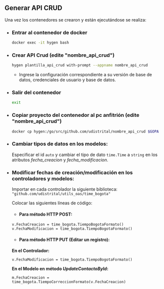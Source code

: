 ## Generar API CRUD

Una vez los contenedores se crearon y están ejecutándose se realiza:

- ### Entrar al contenedor de docker

  ```bash
  docker exec -it hygen bash
  ```

- ### Crear API Crud (edite "nombre_api_crud")

  ```bash
  hygen plantilla_api_crud with-prompt --appname nombre_api_crud
  ```

  - Ingrese la configuración correspondiente a su versión de base de datos, credenciales de usuario y base de datos.

- ### Salir del contenedor

  ```bash
  exit
  ```

- ### Copiar proyecto del contenedor al pc anfitrión (edite "nombre_api_crud")

  ```bash
  docker cp hygen:/go/src/github.com/udistrital/nombre_api_crud $GOPATH/src/github.com/udistrital
  ```

- ### Cambiar tipos de datos en los modelos:

  Especificar el id `auto` y cambiar el tipo de dato `time.Time` a `string` en los atributos _fecha_creacion_ y _fecha_modificacion_.

- ### Modificar fechas de creación/modificación en los controladores y modelos:

  Importar en cada controlador la siguiente biblioteca:
  `"github.com/udistrital/utils_oas/time_bogota"`

  Colocar las siguientes líneas de código:

  - #### Para método HTTP POST:

  ```golang
  v.FechaCreacion = time_bogota.TiempoBogotaFormato()
  v.FechaModificacion = time_bogota.TiempoBogotaFormato()
  ```

  - #### Para método HTTP PUT (Editar un registro):

  **En el Controlador:**

  ```golang
  v.FechaModificacion = time_bogota.TiempoBogotaFormato()
  ```

  **En el Modelo en método _UpdateContactoById_:**

  ```golang
  m.FechaCreacion = time_bogota.TiempoCorreccionFormato(v.FechaCreacion)
  ```
